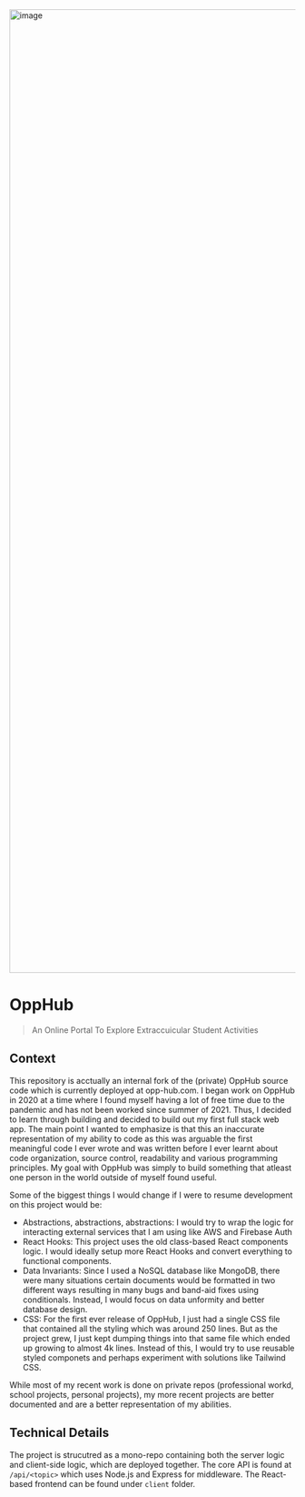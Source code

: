 <img width="1694" alt="image" src="https://github.com/Exoceus/opphub/assets/27310726/515cb976-0e7d-4d47-926f-f3bb6e1b56a8">

# OppHub
> An Online Portal To Explore Extraccuicular Student Activities

## Context
This repository is acctually an internal fork of the (private) OppHub source code which is currently deployed at opp-hub.com. I began work on OppHub in 2020 at a time where I found myself having a lot of free time due to the pandemic and has not been worked since summer of 2021. Thus, I decided to learn through building and decided to build out my first full stack web app. The main point I wanted to emphasize is that this an inaccurate representation of my ability to code as this was arguable the first meaningful code I ever wrote and was written before I ever learnt about code organization, source control, readability and various programming principles. My goal with OppHub was simply to build something that atleast one person in the world outside of myself found useful.

Some of the biggest things I would change if I were to resume development on this project would be:
- Abstractions, abstractions, abstractions: I would try to wrap the logic for interacting external services that I am using like AWS and Firebase Auth
- React Hooks: This project uses the old class-based React components logic. I would ideally setup more React Hooks and convert everything to functional components.
- Data Invariants: Since I used a NoSQL database like MongoDB, there were many situations certain documents would be formatted in two different ways resulting in many bugs and band-aid fixes using conditionals. Instead, I would focus on data unformity and better database design.
- CSS: For the first ever release of OppHub, I just had a single CSS file that contained all the styling which was around 250 lines. But as the project grew, I just kept dumping things into that same file which ended up growing to almost 4k lines. Instead of this, I would try to use reusable styled componets and perhaps experiment with solutions like Tailwind CSS.

While most of my recent work is done on private repos (professional workd, school projects, personal projects), my more recent projects are better documented and are a better representation of my abilities.

## Technical Details
The project is strucutred as a mono-repo containing both the server logic and client-side logic, which are deployed together. The core API is found at `/api/<topic>` which uses Node.js and Express for middleware. The React-based frontend can be found under `client` folder. 
